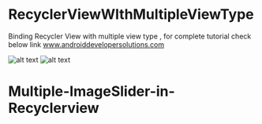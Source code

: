 # RecyclerViewWIthMultipleViewType
Binding Recycler View with multiple view type , for complete tutorial
check below link www.androiddevelopersolutions.com

![alt text](https://raw.githubusercontent.com/mukesh4u/RecyclerViewWIthMultipleViewType/master/app/src/main/res/screenshot/device-2017-08-28-131636.png)
![alt text](https://raw.githubusercontent.com/mukesh4u/RecyclerViewWIthMultipleViewType/master/app/src/main/res/screenshot/device-2017-08-28-131741.png)

# Multiple-ImageSlider-in-Recyclerview

